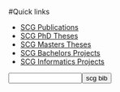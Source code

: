 #Quick links

- [SCG Publications](%assets_url%/scgbib/?query=scg-pub&filter=Year)
- [SCG PhD Theses](%assets_url%/scgbib/?query=scg-phd&filter=Year)
- [SCG Masters Theses](%assets_url%/scgbib/?query=scg-msc&filter=Year)
- [SCG Bachelors Projects](%assets_url%/scgbib/?query=scg-bp&filter=Year)
- [SCG Informatics Projects](%assets_url%/scgbib/?query=scg-ip&filter=Year)
<form method="GET" action="%assets_url%/scgbib"><input type="text" name="query" size="15" maxlength="800"/><input type="submit" value="scg bib"/></form>
